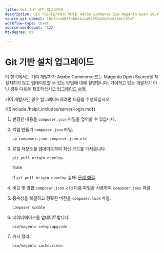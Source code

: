 ```yaml
---
title: Git 기반 설치 업그레이드
description: Git 리포지토리에서 복제한 Adobe Commerce 또는 Magento Open Source 설치를 업그레이드합니다.
source-git-commit: 7bcfbc4483f4b6d4c1a5e852adbd1cd81bc136b7
workflow-type: tm+mt
source-wordcount: '122'
ht-degree: 0%

---
```



# Git 기반 설치 업그레이드

이 항목에서는 기여 개발자가 Adobe Commerce 또는 Magento Open Source을 재설치하지 않고 업데이트할 수 있는 방법에 대해 설명합니다. 기여하고 있는 개발자가 아닌 경우 다음을 참조하십시오 [업그레이드 수행](../implementation/perform-upgrade.md).

기여 개발자인 경우 업그레이드하려면 다음을 수행하십시오.

{{$include /help/_includes/server-login.md}}

1. 변경한 내용을 `composer.json` 파일을 덮어쓸 수 있습니다.

1. 백업 만들기 `composer.json` 파일.

   ```bash
   cp composer.json composer.json.old
   ```

1. 로컬 저장소를 업데이트하여 최신 코드를 가져옵니다.

   ```bash
   git pull origin develop
   ```

   >[!NOTE]
   >
   >If `git pull origin develop` 실패: [문제 해결](https://support.magento.com/hc/en-us/articles/360034229872).

1. 비교 및 병합 `composer.json.old` 다음 파일을 사용하여 `composer.json` 파일.

1. 종속성을 해결하고 정확한 버전을 `composer.lock` 파일.

   ```bash
   composer update
   ```

1. 데이터베이스를 업데이트합니다.

   ```bash
   bin/magento setup:upgrade
   ```

1. 캐시 정리:

   ```bash
   bin/magento cache:clean
   ```
